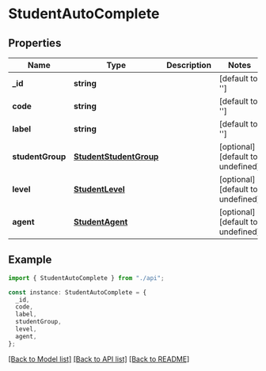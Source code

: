 # StudentAutoComplete

## Properties

| Name             | Type                                              | Description | Notes                             |
| ---------------- | ------------------------------------------------- | ----------- | --------------------------------- |
| **\_id**         | **string**                                        |             | [default to '']                   |
| **code**         | **string**                                        |             | [default to '']                   |
| **label**        | **string**                                        |             | [default to '']                   |
| **studentGroup** | [**StudentStudentGroup**](StudentStudentGroup.md) |             | [optional] [default to undefined] |
| **level**        | [**StudentLevel**](StudentLevel.md)               |             | [optional] [default to undefined] |
| **agent**        | [**StudentAgent**](StudentAgent.md)               |             | [optional] [default to undefined] |

## Example

```typescript
import { StudentAutoComplete } from "./api";

const instance: StudentAutoComplete = {
  _id,
  code,
  label,
  studentGroup,
  level,
  agent,
};
```

[[Back to Model list]](../README.md#documentation-for-models) [[Back to API list]](../README.md#documentation-for-api-endpoints) [[Back to README]](../README.md)
